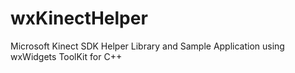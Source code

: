 wxKinectHelper
==============

Microsoft Kinect SDK Helper Library and Sample Application using wxWidgets ToolKit for C++
